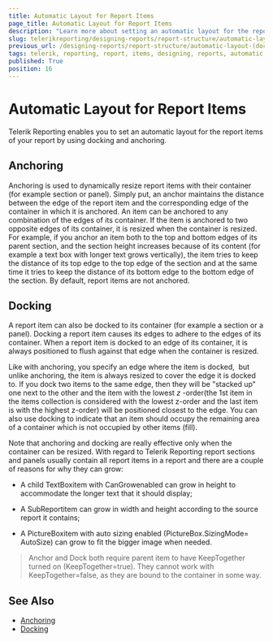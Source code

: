 ```yaml
---
title: Automatic Layout for Report Items
page_title: Automatic Layout for Report Items
description: "Learn more about setting an automatic layout for the report items of your report by docking and anchoring when using Telerik Reporting."
slug: telerikreporting/designing-reports/report-structure/automatic-layout-(dock-and-anchor)
previous_url: /designing-reports/report-structure/automatic-layout-(dock-and-anchor)
tags: telerik, reporting, report, items, designing, reports, automatic, layout, docking, anchoring
published: True
position: 16
---
```


# Automatic Layout for Report Items

Telerik Reporting enables you to set an automatic layout for the report items of your report by using docking and anchoring.

## Anchoring

Anchoring is used to dynamically resize report items with their container (for example section or panel). Simply put, an anchor maintains the distance between the edge of the report item and the corresponding edge of the container in which it is anchored. An item can be anchored to any combination of the edges of its container. If the item is anchored to two opposite edges of its container, it is resized when the container is resized. For example, if you anchor an item both to the top and bottom edges of its parent section, and the section height increases because of its content (for example a text box with longer text grows vertically), the item tries to keep the distance of its top edge to the top edge of the section and at the same time it tries to keep the distance of its bottom edge to the bottom edge of the section. By default, report items are not anchored.

## Docking

A report item can also be docked to its container (for example a section or a panel). Docking a report item causes its edges to adhere to the edges of its container. When a report item is docked to an edge of its container, it is always positioned to flush against that edge when the container is resized.

Like with anchoring, you specify an edge where the item is docked,  but unlike anchoring, the item is always resized to cover the edge it is docked to. If you dock two items to the same edge, then they will be "stacked up" one next to the other and the item with the lowest *z* -order(the 1st item in the items collection is considered with the lowest z-order and the last item is with the highest z-order) will be positioned closest to the edge. You can also use docking to indicate that an item should occupy the remaining area of a container which is not occupied by other items (fill).

Note that anchoring and docking are really effective only when the container can be resized. With regard to Telerik Reporting report sections and panels usually contain all report items in a report and there are a couple of reasons for why they can grow:

* A child TextBoxitem with CanGrowenabled can grow in height to accommodate the longer text that it should display;

* A SubReportitem can grow in width and height according to the source report it contains;

* A PictureBoxitem with auto sizing enabled (PictureBox.SizingMode= AutoSize) can grow to fit the bigger image when needed.

> Anchor and Dock both require parent item to have KeepTogether turned on (KeepTogether=true). They cannot work with KeepTogether=false, as they are bound to the container in some way.


## See Also
 
* [Anchoring](/reporting/api/Telerik.Reporting.ReportItem#Telerik_Reporting_ReportItem_Anchoring)  
* [Docking](/reporting/api/Telerik.Reporting.ReportItem#Telerik_Reporting_ReportItem_Docking)
